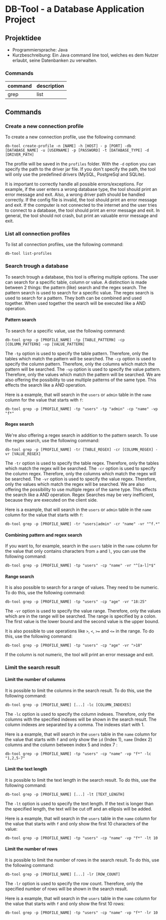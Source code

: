 # DB-Tool - a Database Application Project

## Projektidee

- Programmiersprache: Java
- Kurzbeschreibung: Ein Java command line tool, welches es dem Nutzer erlaubt, seine Datenbanken zu verwalten.

### Commands

| command | description |
|---------|-------------|
| grep    | list        |

## Commands
### Create a new connection profile
To create a new connection profile, use the following command:
```
db-tool create-profile -n [NAME] -h [HOST] - p [PORT] -db [DATABASE_NAME] -u [USERNAME] -p [PASSWORD] -t [DATABASE_TYPE] -d [DRIVER_PATH]
```
The profile will be saved in the `profiles` folder.
With the `-d` option you can specify the path to the driver jar file. If you don't specify the path, the tool will only use the predefined drivers (MySQL, PostgreSql and SQLite).

It is important to correctly handle all possible errors/exceptions. For example, if the user enters a wrong database type, the tool should print an error message and exit.
Also, a wrong driver path should be handled correctly. If the config file is invalid, the tool should print an error message and exit.
If the computer is not connected to the internet and the user tries to connect to a database, the tool should print an error message and exit.
In general, the tool should not crash, but print an valuable error message and exit.

### List all connection profiles
To list all connection profiles, use the following command:
```
db-tool list-profiles
```

### Search trough a database
To search trough a database, this tool is offering multiple options. The user can search for a specific table, column or value.
A distinction is made between 2 things: the pattern (like) search and the regex search.
The pattern search is used to search for a specific value. The regex search is used to search for a pattern.
They both can be combined and used together. When used together the search will be executed like a AND operation.

#### Pattern search
To search for a specific value, use the following command:
```
db-tool grep -p [PROFILE_NAME] -tp [TABLE_PATTERN] -cp [COLUMN_PATTERN] -vp [VALUE_PATTERN]
```
The `-tp` option is used to specify the table pattern. Therefore, only the tables which match the pattern will be searched.
The `-cp` option is used to specify the column pattern. Therefore, only the columns which match the pattern will be searched.
The `-vp` option is used to specify the value pattern. Therefore, only the values which match the pattern will be searched.
We are also offering the possibility to use multiple patterns of the same type. This effects the search like a AND operation.

Here is a example, that will search in the `users` or `admin` table in the `name` column for the value that starts with `f`:
```
db-tool grep -p [PROFILE_NAME] -tp "users" -tp "admin" -cp "name" -vp "f*"
```

#### Regex search
We're also offering a regex search in addition to the pattern search. To use the regex search, use the following command:
```
db-tool grep -p [PROFILE_NAME] -tr [TABLE_REGEX] -cr [COLUMN_REGEX] -vr [VALUE_REGEX]
```

The `-tr` option is used to specify the table regex. Therefore, only the tables which match the regex will be searched.
The `-cr` option is used to specify the column regex. Therefore, only the columns which match the regex will be searched.
The `-vr` option is used to specify the value regex. Therefore, only the values which match the regex will be searched.
We are also offering the possibility to use multiple regex of the same type. This effects the search like a AND operation.
Regex Searches may be very inefficient, because they are executed on the client side.

Here is a example, that will search in the `users` or `admin` table in the `name` column for the value that starts with `f`:
```
db-tool grep -p [PROFILE_NAME] -tr "users|admin" -cr "name" -vr "^f.*"
```

#### Combining pattern and regex search
If you want to, for example, search in the `users` table in the `name` column for the value that only contains characters from `a` and `l`, you can use the following command:
```
db-tool grep -p [PROFILE_NAME] -tp "users" -cp "name" -vr "^[a-l]*$"
```

#### Range search
It is also possible to search for a range of values. They need to be numeric. To do this, use the following command:
```
db-tool grep -p [PROFILE_NAME] -tp "users" -cp "age" -vr "18:25"
```
The `-vr` option is used to specify the value range. Therefore, only the values which are in the range will be searched.
The range is specified by a colon. The first value is the lower bound and the second value is the upper bound.

It is also possible to use operations like `>`, `<`, `>=` and `<=` in the range. To do this, use the following command:
```
db-tool grep -p [PROFILE_NAME] -tp "users" -cp "age" -vr ">18"
```

If the column is not numeric, the tool will print an error message and exit.

### Limit the search result
#### Limit the number of columns
It is possible to limit the columns in the search result. To do this, use the following command:
```
db-tool grep -p [PROFILE_NAME] [...] -lc [COLUMN_INDEXES]
```
The `-lc` option is used to specify the column indexes. Therefore, only the columns with the specified indexes will be shown in the search result.
The column indexes are separated by a comma. The indexes start with 1.

Here is a example, that will search in the `users` table in the `name` column for the value that starts with `f` and only show the `id` (Index 1), `name` (Index 2) columns and the column between index 5 and index 7 :
```
db-tool grep -p [PROFILE_NAME] -tp "users" -cp "name" -vp "f*" -lc "1,2,5-7"
```

#### Limit the text length
It is possible to limit the text length in the search result. To do this, use the following command:
```
db-tool grep -p [PROFILE_NAME] [...] -lt [TEXT_LENGTH]
```
The `-lt` option is used to specify the text length. If the text is longer than the specified length, the text will be cut off and an ellipsis will be added.

Here is a example, that will search in the `users` table in the `name` column for the value that starts with `f` and only show the first 10 characters of the value:
```
db-tool grep -p [PROFILE_NAME] -tp "users" -cp "name" -vp "f*" -lt 10
```

#### Limit the number of rows
It is possible to limit the number of rows in the search result. To do this, use the following command:
```
db-tool grep -p [PROFILE_NAME] [...] -lr [ROW_COUNT]
```
The `-lr` option is used to specify the row count. Therefore, only the specified number of rows will be shown in the search result.

Here is a example, that will search in the `users` table in the `name` column for the value that starts with `f` and only show the first 10 rows:
```
db-tool grep -p [PROFILE_NAME] -tp "users" -cp "name" -vp "f*" -lr 10
```